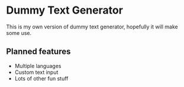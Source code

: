 # Dummy Text Generator

This is my own version of dummy text generator, hopefully it will make some use.

## Planned features

* Multiple languages
* Custom text input
* Lots of other fun stuff
